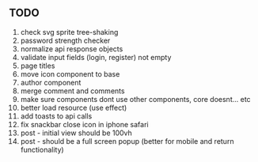 ## TODO

1. check svg sprite tree-shaking
2. password strength checker
3. normalize api response objects
4. validate input fields (login, register) not empty
5. page titles
6. move icon component to base
7. author component
8. merge comment and comments
9. make sure components dont use other components, core doesnt... etc
10. better load resource (use effect)
11. add toasts to api calls
12. fix snackbar close icon in iphone safari
13. post - initial view should be 100vh
14. post - should be a full screen popup (better for mobile and return functionality)
